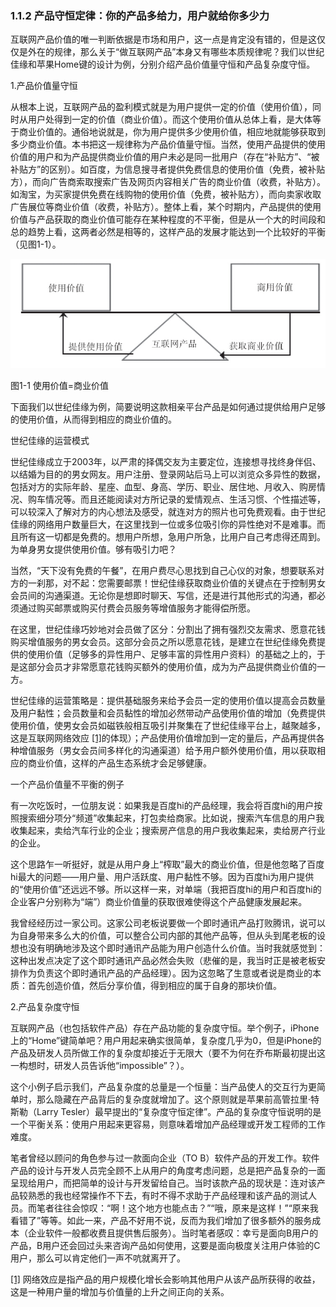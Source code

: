 ### 1.1.2 产品守恒定律：你的产品多给力，用户就给你多少力

互联网产品价值的唯一判断依据是市场和用户，这一点是肯定没有错的，但是这仅仅是外在的规律，那么关于“做互联网产品”本身又有哪些本质规律呢？我们以世纪佳缘和苹果Home键的设计为例，分别介绍产品价值量守恒和产品复杂度守恒。

1.产品价值量守恒

从根本上说，互联网产品的盈利模式就是为用户提供一定的价值（使用价值），同时从用户处得到一定的价值（商业价值）。而这个使用价值从总体上看，是大体等于商业价值的。通俗地说就是，你为用户提供多少使用价值，相应地就能够获取到多少商业价值。本书把这一规律称为产品价值量守恒。当然，使用产品提供的使用价值的用户和为产品提供商业价值的用户未必是同一批用户（存在“补贴方”、“被补贴方”的区别）。如百度，为信息搜寻者提供免费信息的使用价值（免费，被补贴方），而向广告商索取搜索广告及网页内容相关广告的商业价值（收费，补贴方）。如淘宝，为买家提供免费在线购物的使用价值（免费，被补贴方），而向卖家收取广告展位等商业价值（收费，补贴方）。整体上看，某个时期内，产品提供的使用价值与产品获取的商业价值可能存在某种程度的不平衡，但是从一个大的时间段和总的趋势上看，这两者必然是相等的，这样产品的发展才能达到一个比较好的平衡（见图1-1）。

![](images/image01444_jpeg)

图1-1 使用价值=商业价值

下面我们以世纪佳缘为例，简要说明这款相亲平台产品是如何通过提供给用户足够的使用价值，从而得到相应的商业价值的。

世纪佳缘的运营模式

世纪佳缘成立于2003年，以严肃的择偶交友为主要定位，连接想寻找终身伴侣、以结婚为目的的男女网友。用户注册、登录网站后马上可以浏览众多异性的数据，包括对方的实际年龄、星座、血型、身高、学历、职业、居住地、月收入、购房情况、购车情况等。而且还能阅读对方所记录的爱情观点、生活习惯、个性描述等，可以较深入了解对方的内心想法及感受，就连对方的照片也可免费观看。由于世纪佳缘的网络用户数量巨大，在这里找到一位或多位吸引你的异性绝对不是难事。而且所有这一切都是免费的。想用户所想，急用户所急，比用户自己考虑得还周到。为单身男女提供使用价值。够有吸引力吧？

当然，“天下没有免费的午餐”，在用户费尽心思找到自己心仪的对象，想要联系对方的一刹那，对不起：您需要邮票！世纪佳缘获取商业价值的关键点在于控制男女会员间的沟通渠道。无论你是想即时聊天、写信，还是进行其他形式的沟通，都必须通过购买邮票或购买付费会员服务等增值服务才能得偿所愿。

在这里，世纪佳缘巧妙地对会员做了区分：分割出了拥有强烈交友需求、愿意花钱购买增值服务的男女会员。这部分会员之所以愿意花钱，是建立在世纪佳缘免费提供的使用价值（足够多的异性用户、足够丰富的异性用户资料）的基础之上的，于是这部分会员才非常愿意花钱购买额外的使用价值，成为为产品提供商业价值的一方。

世纪佳缘的运营策略是：提供基础服务来给予会员一定的使用价值以提高会员数量及用户黏性；会员数量和会员黏性的增加必然带动产品使用价值的增加（免费提供使用价值，使男女会员如磁铁般相互吸引并聚集在了世纪佳缘平台上，越聚越多，这是互联网网络效应 [[1]](part0278.xhtml#ch1-back)的体现）；产品使用价值增加到一定的量后，产品再提供各种增值服务（男女会员间多样化的沟通渠道）给予用户额外使用价值，用以获取相应的商业价值，这样的产品生态系统才会足够健康。

一个产品价值量不平衡的例子

有一次吃饭时，一位朋友说：如果我是百度hi的产品经理，我会将百度hi的用户按照搜索细分项分“频道”收集起来，打包卖给商家。比如说，搜索汽车信息的用户我收集起来，卖给汽车行业的企业；搜索房产信息的用户我收集起来，卖给房产行业的企业。

这个思路乍一听挺好，就是从用户身上“榨取”最大的商业价值，但是他忽略了百度hi最大的问题——用户量、用户活跃度、用户黏性不够。因为百度hi为用户提供的“使用价值”还远远不够。所以这样一来，对单端（我把百度hi的用户和百度hi的企业客户分别称为“端”）商业价值量的获取很难使得这个产品健康发展起来。

我曾经经历过一家公司。这家公司老板说要做一个即时通讯产品打败腾讯，说可以为自身带来多么大的价值，可以整合公司内部的其他产品等，但从头到尾老板的设想也没有明确地涉及这个即时通讯产品能为用户创造什么价值。当时我就感觉到：这种出发点决定了这个即时通讯产品必然会失败（悲催的是，我当时正是被老板安排作为负责这个即时通讯产品的产品经理）。因为这忽略了生意或者说是商业的本质：首先创造价值，然后分享价值，得到相应的属于自身的那块价值。

2.产品复杂度守恒

互联网产品（也包括软件产品）存在产品功能的复杂度守恒。举个例子，iPhone上的“Home”键简单吧？用户用起来确实很简单，复杂度几乎为0，但是iPhone的产品及研发人员所做工作的复杂度却接近于无限大（要不为何在乔布斯最初提出这一构想时，研发人员告诉他“impossible”？）。

这个小例子启示我们，产品复杂度的总量是一个恒量：当产品使人的交互行为更简单时，那么隐藏在产品背后的复杂度就增加了。这个原则就是苹果前高管拉里·特斯勒（Larry Tesler）最早提出的“复杂度守恒定律”。产品的复杂度守恒说明的是一个平衡关系：使用户用起来更容易，则意味着增加产品经理或开发工程师的工作难度。

笔者曾经以顾问的角色参与过一款面向企业（TO B）软件产品的开发工作。软件产品的设计与开发人员完全顾不上从用户的角度考虑问题，总是把产品复杂的一面呈现给用户，而把简单的设计与开发留给自己。当时该款产品的现状是：连对该产品较熟悉的我也经常操作不下去，有时不得不求助于产品经理和该产品的测试人员。而笔者往往会惊叹：“啊！这个地方也能点击？”“哦，原来是这样！”“原来我看错了”等等。如此一来，产品不好用不说，反而为我们增加了很多额外的服务成本（企业软件一般都收费且提供售后服务）。当时笔者感叹：幸亏是面向B用户的产品，B用户还会回过头来咨询产品如何使用，这要是面向极度关注用户体验的C用户，那么可以肯定他们一声不吭就离开了。

[[1]](part0278.xhtml#ch1) 网络效应是指产品的用户规模化增长会影响其他用户从该产品所获得的收益，这是一种用户量的增加与价值量的上升之间正向的关系。 
